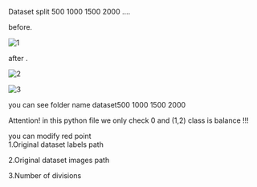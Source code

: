 Dataset split  500 1000 1500 2000 ....

before.






![1](https://user-images.githubusercontent.com/45279761/134307680-982593bf-d1c6-4f4a-8333-23ec5cda9621.png)



after .

![2](https://user-images.githubusercontent.com/45279761/134308220-b6c9965f-a5e3-40c9-86a9-e4472d5d3684.png)




![3](https://user-images.githubusercontent.com/45279761/134308331-c6f33597-0206-4ba6-aae4-7d16631d9e4a.png)

you can see folder name dataset500 1000 1500 2000


Attention! in this python file we only check 0 and (1,2) class is  balance !!!

you can modify red point  
1.Original dataset labels path

2.Original dataset images path 

3.Number of divisions
